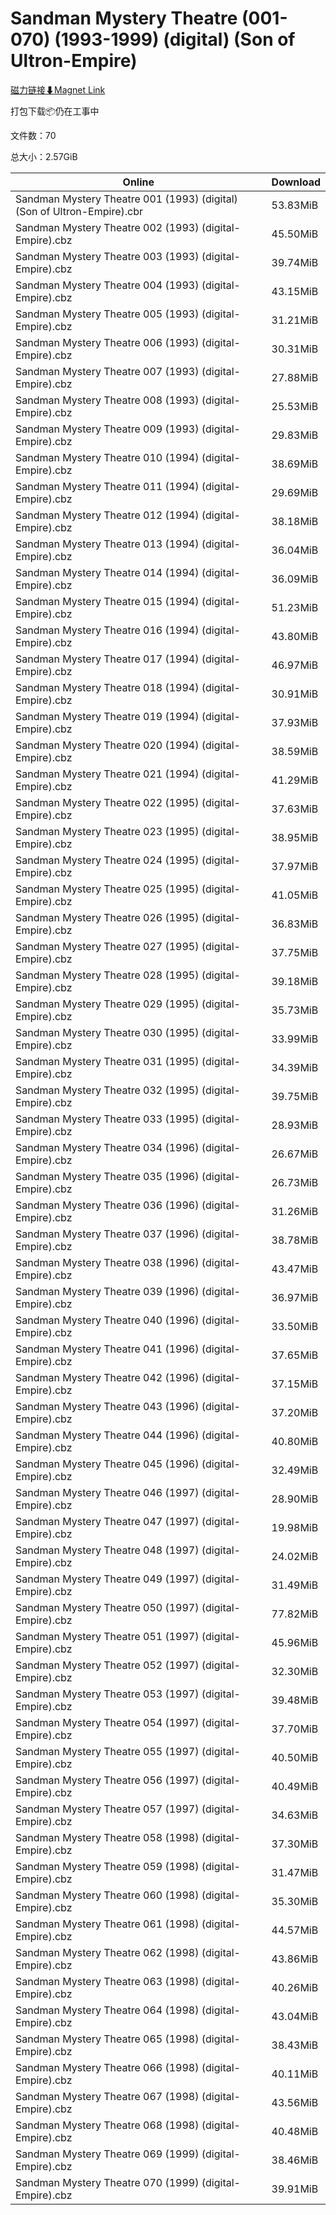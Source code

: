 # Sandman Mystery Theatre (001-070) (1993-1999) (digital) (Son of Ultron-Empire)

[磁力链接⬇Magnet Link](magnet:?xt=urn:btih:3b87debfe92fa524d7b71b785bbc82fbcde459b6&dn=Sandman%20Mystery%20Theatre%20%28001-070%29%20%281993-1999%29%20%28digital%29%20%28Son%20of%20Ultron-Empire%29)

打包下载📦仍在工事中

文件数：70

总大小：2.57GiB

Online | Download
--- | ---
Sandman Mystery Theatre 001 (1993) (digital) (Son of Ultron-Empire).cbr | 53.83MiB
Sandman Mystery Theatre 002 (1993) (digital-Empire).cbz | 45.50MiB
Sandman Mystery Theatre 003 (1993) (digital-Empire).cbz | 39.74MiB
Sandman Mystery Theatre 004 (1993) (digital-Empire).cbz | 43.15MiB
Sandman Mystery Theatre 005 (1993) (digital-Empire).cbz | 31.21MiB
Sandman Mystery Theatre 006 (1993) (digital-Empire).cbz | 30.31MiB
Sandman Mystery Theatre 007 (1993) (digital-Empire).cbz | 27.88MiB
Sandman Mystery Theatre 008 (1993) (digital-Empire).cbz | 25.53MiB
Sandman Mystery Theatre 009 (1993) (digital-Empire).cbz | 29.83MiB
Sandman Mystery Theatre 010 (1994) (digital-Empire).cbz | 38.69MiB
Sandman Mystery Theatre 011 (1994) (digital-Empire).cbz | 29.69MiB
Sandman Mystery Theatre 012 (1994) (digital-Empire).cbz | 38.18MiB
Sandman Mystery Theatre 013 (1994) (digital-Empire).cbz | 36.04MiB
Sandman Mystery Theatre 014 (1994) (digital-Empire).cbz | 36.09MiB
Sandman Mystery Theatre 015 (1994) (digital-Empire).cbz | 51.23MiB
Sandman Mystery Theatre 016 (1994) (digital-Empire).cbz | 43.80MiB
Sandman Mystery Theatre 017 (1994) (digital-Empire).cbz | 46.97MiB
Sandman Mystery Theatre 018 (1994) (digital-Empire).cbz | 30.91MiB
Sandman Mystery Theatre 019 (1994) (digital-Empire).cbz | 37.93MiB
Sandman Mystery Theatre 020 (1994) (digital-Empire).cbz | 38.59MiB
Sandman Mystery Theatre 021 (1994) (digital-Empire).cbz | 41.29MiB
Sandman Mystery Theatre 022 (1995) (digital-Empire).cbz | 37.63MiB
Sandman Mystery Theatre 023 (1995) (digital-Empire).cbz | 38.95MiB
Sandman Mystery Theatre 024 (1995) (digital-Empire).cbz | 37.97MiB
Sandman Mystery Theatre 025 (1995) (digital-Empire).cbz | 41.05MiB
Sandman Mystery Theatre 026 (1995) (digital-Empire).cbz | 36.83MiB
Sandman Mystery Theatre 027 (1995) (digital-Empire).cbz | 37.75MiB
Sandman Mystery Theatre 028 (1995) (digital-Empire).cbz | 39.18MiB
Sandman Mystery Theatre 029 (1995) (digital-Empire).cbz | 35.73MiB
Sandman Mystery Theatre 030 (1995) (digital-Empire).cbz | 33.99MiB
Sandman Mystery Theatre 031 (1995) (digital-Empire).cbz | 34.39MiB
Sandman Mystery Theatre 032 (1995) (digital-Empire).cbz | 39.75MiB
Sandman Mystery Theatre 033 (1995) (digital-Empire).cbz | 28.93MiB
Sandman Mystery Theatre 034 (1996) (digital-Empire).cbz | 26.67MiB
Sandman Mystery Theatre 035 (1996) (digital-Empire).cbz | 26.73MiB
Sandman Mystery Theatre 036 (1996) (digital-Empire).cbz | 31.26MiB
Sandman Mystery Theatre 037 (1996) (digital-Empire).cbz | 38.78MiB
Sandman Mystery Theatre 038 (1996) (digital-Empire).cbz | 43.47MiB
Sandman Mystery Theatre 039 (1996) (digital-Empire).cbz | 36.97MiB
Sandman Mystery Theatre 040 (1996) (digital-Empire).cbz | 33.50MiB
Sandman Mystery Theatre 041 (1996) (digital-Empire).cbz | 37.65MiB
Sandman Mystery Theatre 042 (1996) (digital-Empire).cbz | 37.15MiB
Sandman Mystery Theatre 043 (1996) (digital-Empire).cbz | 37.20MiB
Sandman Mystery Theatre 044 (1996) (digital-Empire).cbz | 40.80MiB
Sandman Mystery Theatre 045 (1996) (digital-Empire).cbz | 32.49MiB
Sandman Mystery Theatre 046 (1997) (digital-Empire).cbz | 28.90MiB
Sandman Mystery Theatre 047 (1997) (digital-Empire).cbz | 19.98MiB
Sandman Mystery Theatre 048 (1997) (digital-Empire).cbz | 24.02MiB
Sandman Mystery Theatre 049 (1997) (digital-Empire).cbz | 31.49MiB
Sandman Mystery Theatre 050 (1997) (digital-Empire).cbz | 77.82MiB
Sandman Mystery Theatre 051 (1997) (digital-Empire).cbz | 45.96MiB
Sandman Mystery Theatre 052 (1997) (digital-Empire).cbz | 32.30MiB
Sandman Mystery Theatre 053 (1997) (digital-Empire).cbz | 39.48MiB
Sandman Mystery Theatre 054 (1997) (digital-Empire).cbz | 37.70MiB
Sandman Mystery Theatre 055 (1997) (digital-Empire).cbz | 40.50MiB
Sandman Mystery Theatre 056 (1997) (digital-Empire).cbz | 40.49MiB
Sandman Mystery Theatre 057 (1997) (digital-Empire).cbz | 34.63MiB
Sandman Mystery Theatre 058 (1998) (digital-Empire).cbz | 37.30MiB
Sandman Mystery Theatre 059 (1998) (digital-Empire).cbz | 31.47MiB
Sandman Mystery Theatre 060 (1998) (digital-Empire).cbz | 35.30MiB
Sandman Mystery Theatre 061 (1998) (digital-Empire).cbz | 44.57MiB
Sandman Mystery Theatre 062 (1998) (digital-Empire).cbz | 43.86MiB
Sandman Mystery Theatre 063 (1998) (digital-Empire).cbz | 40.26MiB
Sandman Mystery Theatre 064 (1998) (digital-Empire).cbz | 43.04MiB
Sandman Mystery Theatre 065 (1998) (digital-Empire).cbz | 38.43MiB
Sandman Mystery Theatre 066 (1998) (digital-Empire).cbz | 40.11MiB
Sandman Mystery Theatre 067 (1998) (digital-Empire).cbz | 43.56MiB
Sandman Mystery Theatre 068 (1998) (digital-Empire).cbz | 40.48MiB
Sandman Mystery Theatre 069 (1999) (digital-Empire).cbz | 38.46MiB
Sandman Mystery Theatre 070 (1999) (digital-Empire).cbz | 39.91MiB